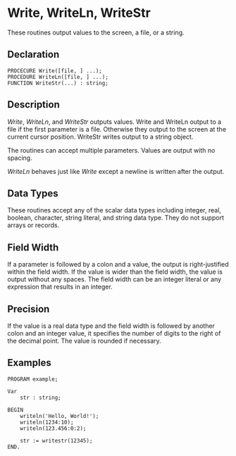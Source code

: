 # Write, WriteLn, WriteStr

These routines output values to the screen, a file, or a string.

## Declaration

    PROCECURE Write([file, ] ...);
    PROCEDURE WriteLn([file, ] ...);
    FUNCTION WriteStr(...) : string;

## Description

*Write*, *WriteLn*, and *WriteStr* outputs values. Write and WriteLn output
to a file if the first parameter is a file. Otherwise they output to the screen
at the current cursor position. WriteStr writes output to a string object.

The routines can accept multiple parameters. Values are output with no spacing.

*WriteLn* behaves just like *Write* except a newline is written after the output.

## Data Types

These routines accept any of the scalar data types including integer, real, boolean,
character, string literal, and string data type. They do not support arrays or records.

## Field Width

If a parameter is followed by a colon and a value, the output is right-justified within
the field width. If the value is wider than the field width, the value is output without
any spaces. The field width can be an integer literal or any expression that results in
an integer.

## Precision

If the value is a real data type and the field width is followed by another colon and
an integer value, it specifies the number of digits to the right of the decimal point.
The value is rounded if necessary.

## Examples ##

```
PROGRAM example;

Var
    str : string;

BEGIN
    writeln('Hello, World!');
    writeln(1234:10);
    writeln(123.456:0:2);

    str := writestr(12345);
END.
```
